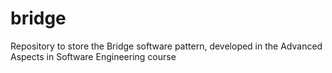 # bridge
Repository to store the Bridge software pattern, developed in the Advanced Aspects in Software Engineering course

